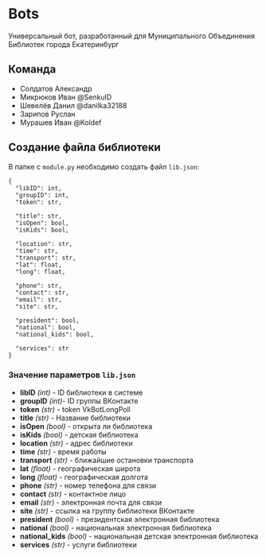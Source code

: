 # Bots
Универсальный бот, разработанный для Муниципального Объединения Библиотек города Екатеринбург

## Команда
* Солдатов Александр
* Микрюков Иван \@SenkuID
* Шевелёв Данил \@danilka32188
* Зарипов Руслан
* Мурашев Иван \@Koldef

## Создание файла библиотеки
В папке с `module.py` необходимо создать файл `lib.json`:

```
{
  "libID": int,
  "groupID": int,
  "token": str,

  "title": str,
  "isOpen": bool,
  "isKids": bool,

  "location": str,
  "time": str,
  "transport": str,
  "lat": float,
  "long": float,

  "phone": str,
  "contact": str,
  "email": str,
  "site": str,

  "president": bool,
  "national": bool,
  "national_kids": bool,

  "services": str
}
```

### Значение параметров `lib.json`
* **libID** *(int)* - ID библиотеки в системе
* **groupID** *(int)*- ID группы ВКонтакте
* **token** *(str)* - token VkBotLongPoll
* **title** *(str)* - Название библиотеки
* **isOpen** *(bool)* - открыта ли библиотека
* **isKids** *(bool)* - детская библиотека
* **location** *(str)* - адрес библиотеки
* **time** *(str)* - время работы
* **transport** *(str)* - ближайшие остановки транспорта
* **lat** *(float)* - географическая широта
* **long** *(float)* - географическая долгота
* **phone** *(str)* - номер телефона для связи
* **contact** *(str)* - контактное лицо
* **email** *(str)* - электронная почта для связи
* **site** *(str)* - ссылка на группу библиотеки ВКонтакте
* **president** *(bool)* - президентская электронная библиотека
* **national** *(bool)* - национальная электронная библиотека
* **national_kids** *(bool)* - национальная детская электронная библиотека
* **services** *(str)* - услуги библиотеки
